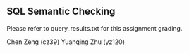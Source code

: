 ## SQL Semantic Checking

Please refer to query_results.txt for this assignment grading.

Chen Zeng (cz39)
Yuanqing Zhu (yz120)